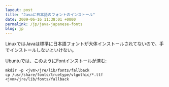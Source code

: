 ```yaml
---
layout: post
title: "Javaに日本語のフォントのインストール"
date: 2009-06-16 11:38:01 +0000
permalink: /jp/java-japanese-fonts
blog: jp
---
```


LinuxではJavaは標準に日本語フォントが大体インストールされてないので、手でインストールしないといけない。

Ubuntuでは、このようにFontインストールが済む:

    mkdir -p <jvm>/jre/lib/fonts/fallback
    cp /usr/share/fonts/truetype/vlgothic/*.ttf <jvm>/jre/lib/fonts/fallback
